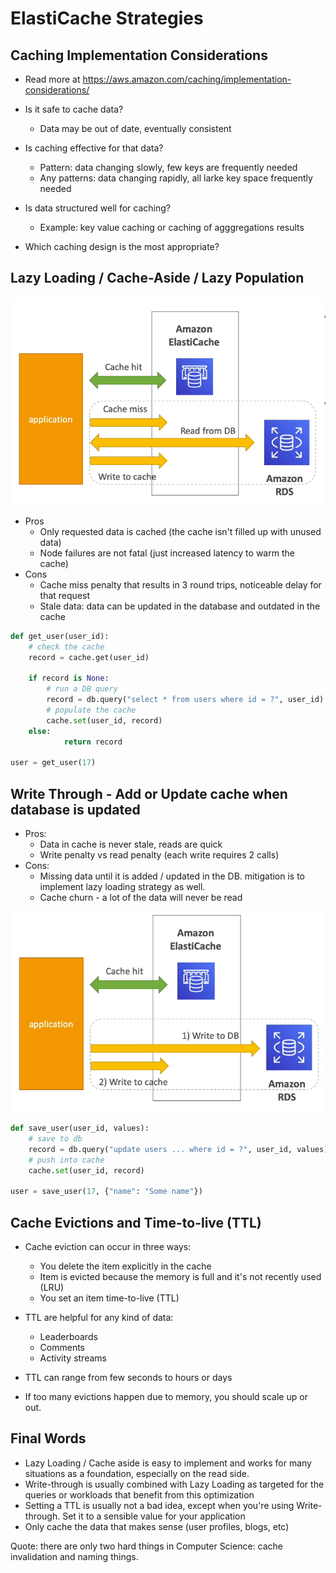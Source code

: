 # ElastiCache Strategies

## Caching Implementation Considerations

- Read more at https://aws.amazon.com/caching/implementation-considerations/

- Is it safe to cache data?
    - Data may be out of date, eventually consistent
- Is caching effective for that data?
    - Pattern: data changing slowly, few keys are frequently needed
    - Any patterns: data changing rapidly, all larke key space frequently needed
- Is data structured well for caching?
    - Example: key value caching or caching of agggregations results

- Which caching design is the most appropriate?

## Lazy Loading / Cache-Aside / Lazy Population

![](img/2021-10-18-09-27-29.png)

- Pros
    - Only requested data is cached (the cache isn't filled up with unused data)
    - Node failures are not fatal (just increased latency to warm the cache)
- Cons
    - Cache miss penalty that results in 3 round trips, noticeable delay for that request
    - Stale data: data can be updated in the database and outdated in the cache

```python
def get_user(user_id):
    # check the cache
    record = cache.get(user_id)

    if record is None:
        # run a DB query
        record = db.query("select * from users where id = ?", user_id)
        # populate the cache
        cache.set(user_id, record)
    else:
            return record

user = get_user(17)
```

## Write Through - Add or Update cache when database is updated

- Pros:
    - Data in cache is never stale, reads are quick
    - Write penalty vs read penalty (each write requires 2 calls)
- Cons:
    - Missing data until it is added / updated in the DB. mitigation is to implement lazy loading strategy as well.
    - Cache churn - a lot of the data will never be read

![](img/2021-10-18-09-31-58.png)

```python
def save_user(user_id, values):
    # save to db
    record = db.query("update users ... where id = ?", user_id, values)
    # push into cache
    cache.set(user_id, record)

user = save_user(17, {"name": "Some name"})
```

## Cache Evictions and Time-to-live (TTL)

- Cache eviction can occur in three ways:
    - You delete the item explicitly in the cache
    - Item is evicted because the memory is full and it's not recently used (LRU)
    - You set an item time-to-live (TTL)
- TTL are helpful for any kind of data:
    - Leaderboards
    - Comments
    - Activity streams
- TTL can range from few seconds to hours or days

- If too many evictions happen due to memory, you should scale up or out.

## Final Words

- Lazy Loading / Cache aside is easy to implement and works for many situations as a foundation, especially on the read side.
- Write-through is usually combined with Lazy Loading as targeted for the queries or workloads that benefit from this optimization
- Setting a TTL is usually not a bad idea, except when you're using Write-through. Set it to a sensible value for your application
- Only cache the data that makes sense (user profiles, blogs, etc)

Quote: there are only two hard things in Computer Science: cache invalidation and naming things.
